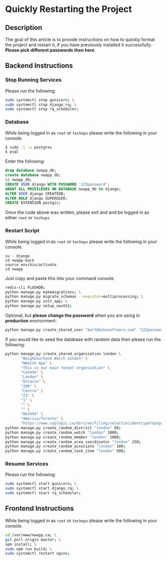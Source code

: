 # Quickly Restarting the Project
## Description
The goal of this article is to provide instructions on how to quickly format the project and restart it, if you have previously installed it successfully. **Please pick different passwords then here**.

## Backend Instructions
### Stop Running Services
Please run the following:

  ```bash
  sudo systemctl stop gunicorn; \
  sudo systemctl stop django_rq; \
  sudo systemctl stop rq_scheduler;
  ```


### Database
While being logged in as ``root`` or ``techops`` please write the following in your console.

```bash
$ sudo -i -u postgres
$ psql
```

Enter the following:

```sql
drop database nwapp_db;
create database nwapp_db;
\c nwapp_db;
CREATE USER django WITH PASSWORD '123password';
GRANT ALL PRIVILEGES ON DATABASE nwapp_db to django;
ALTER USER django CREATEDB;
ALTER ROLE django SUPERUSER;
CREATE EXTENSION postgis;
```

Once the code above was written, please exit and and be logged in as either ``root`` or ``techops``.


### Restart Script
While being logged in as ``root`` or ``techops`` please write the following in your console.

  ```
  su - django
  cd nwapp-back
  source env/bin/activate
  cd nwapp
  ```

Just copy and paste this into your command console.

```bash
redis-cli FLUSHDB;
python manage.py makemigrations; \
python manage.py migrate_schemas --executor=multiprocessing; \
python manage.py init_app; \
python manage.py setup_oauth2;
```

Optional, but **please change the password** when you are using in **production** environment:

```bash
python manage.py create_shared_user "bart@mikasoftware.com" "123password" "Bart" "Mika";
```

If you would like to seed the database with random data then please run the following:

```bash
python manage.py create_shared_organization london \
       "Neighbourhood Watch London" \
       "NWatch App" \
       "This is our main tenant organization" \
       "Canada" \
       "London" \
       "Ontario" \
       "200" \
       "Centre" \
       "23" \
       "1" \
       "" \
       "" \
       "N6J4X4" \
       "America/Toronto" \
       "https://www.coplogic.ca/dors/en/filing/selectincidenttype?dynparam=1584326750929";
python manage.py create_random_district "london" 50;
python manage.py create_random_watch "london" 1000;
python manage.py create_random_member "london" 1000;
python manage.py create_random_area_coordinator "london" 250;
python manage.py create_random_associate "london" 100;
python manage.py create_random_task_item "london" 500;
```

### Resume Services
Please run the following:

  ```bash
  sudo systemctl start gunicorn; \
  sudo systemctl start django_rq; \
  sudo systemctl start rq_scheduler;
  ```

## Frontend Instructions
While being logged in as ``root`` or ``techops`` please write the following in your console.

```bash
cd /var/www/nwapp.ca; \
git pull origin master; \
npm install; \
sudo npm run build; \
sudo systemctl restart nginx;
```
